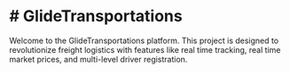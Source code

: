 # \# GlideTransportations

Welcome to the GlideTransportations platform. This project is designed to revolutionize freight logistics with features like real time tracking, real time market prices, and multi-level driver registration.
